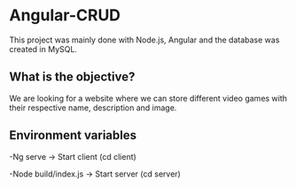 # Angular-CRUD

This project was mainly done with Node.js, Angular and the database was created in MySQL.

## What is the objective?

We are looking for a website where we can store different video games with their respective name, description and image.

## Environment variables

-Ng serve -> Start client (cd client)

-Node build/index.js -> Start server (cd server)
